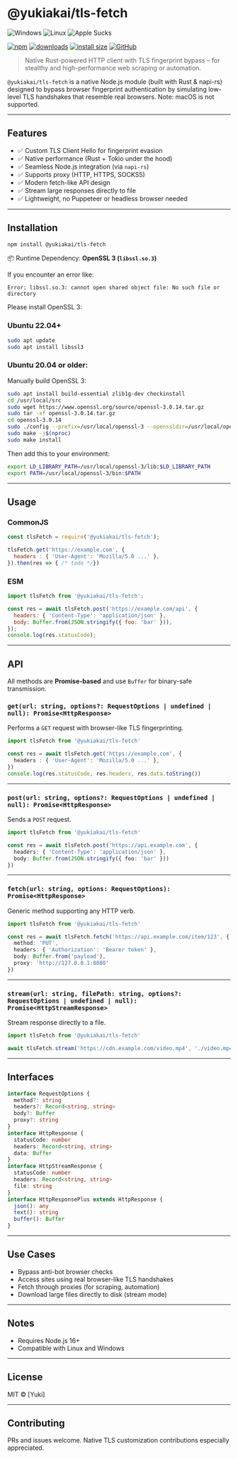 # @yukiakai/tls-fetch
![Windows](https://img.shields.io/badge/Windows-supported-brightgreen?logo=windows)
![Linux](https://img.shields.io/badge/Linux-supported-brightgreen?logo=linux)
![Apple Sucks](https://img.shields.io/badge/macOS-unsupported-red?logo=apple&logoColor=white&labelColor=black)

[![npm](https://img.shields.io/npm/v/@yukiakai/tls-fetch?color=crimson&logo=npm)](https://www.npmjs.com/package/@yukiakai/tls-fetch)
[![downloads](https://img.shields.io/npm/dt/@yukiakai/tls-fetch?label=downloads&color=blue&logo=npm)](https://www.npmjs.com/package/@yukiakai/tls-fetch)
[![install size](https://packagephobia.com/badge?p=@yukiakai/tls-fetch)](https://packagephobia.com/result?p=@yukiakai/tls-fetch)
[![GitHub](https://img.shields.io/badge/GitHub-repo-blue?logo=github)](https://github.com/yukiakai212/tls-fetch-prebuilt)
> Native Rust-powered HTTP client with TLS fingerprint bypass – for stealthy and high-performance web scraping or automation.

&#x20;

`@yukiakai/tls-fetch` is a native Node.js module (built with Rust & napi-rs) designed to bypass browser fingerprint authentication by simulating low-level TLS handshakes that resemble real browsers. Note: macOS is not supported.

---

## Features

* ✅ Custom TLS Client Hello for fingerprint evasion
* ✅ Native performance (Rust + Tokio under the hood)
* ✅ Seamless Node.js integration (via `napi-rs`)
* ✅ Supports proxy (HTTP, HTTPS, SOCKS5)
* ✅ Modern fetch-like API design
* ✅ Stream large responses directly to file
* ✅ Lightweight, no Puppeteer or headless browser needed

---

## Installation

```bash
npm install @yukiakai/tls-fetch
```

📦 Runtime Dependency: **OpenSSL 3 (`libssl.so.3`)**

If you encounter an error like:

```
Error: libssl.so.3: cannot open shared object file: No such file or directory
```

Please install OpenSSL 3:

### Ubuntu 22.04+
```bash
sudo apt update
sudo apt install libssl3
```

### Ubuntu 20.04 or older:
Manually build OpenSSL 3:
```bash
sudo apt install build-essential zlib1g-dev checkinstall
cd /usr/local/src
sudo wget https://www.openssl.org/source/openssl-3.0.14.tar.gz
sudo tar -xf openssl-3.0.14.tar.gz
cd openssl-3.0.14
sudo ./config --prefix=/usr/local/openssl-3 --openssldir=/usr/local/openssl-3
sudo make -j$(nproc)
sudo make install
```

Then add this to your environment:
```bash
export LD_LIBRARY_PATH=/usr/local/openssl-3/lib:$LD_LIBRARY_PATH
export PATH=/usr/local/openssl-3/bin:$PATH
```

---

## Usage
### CommonJS
```js
const tlsFetch = require('@yukiakai/tls-fetch');

tlsFetch.get('https://example.com', {
  headers : { 'User-Agent': 'Mozilla/5.0 ...' },
}).then(res => { /* todo */})

```
### ESM
```js
import tlsFetch from '@yukiakai/tls-fetch';

const res = await tlsFetch.post('https://example.com/api', {
  headers: { 'Content-Type': 'application/json' },
  body: Buffer.from(JSON.stringify({ foo: 'bar' })),
});
console.log(res.statusCode);

```

---

## API

All methods are **Promise-based** and use `Buffer` for binary-safe transmission.

### `get(url: string, options?: RequestOptions | undefined | null): Promise<HttpResponse>`

Performs a `GET` request with browser-like TLS fingerprinting.

```ts
import tlsFetch from '@yukiakai/tls-fetch'

const res = await tlsFetch.get('https://example.com', {
  headers : { 'User-Agent': 'Mozilla/5.0 ...' },
})
console.log(res.statusCode, res.headers, res.data.toString())
```

---

### `post(url: string, options?: RequestOptions | undefined | null): Promise<HttpResponse>`

Sends a `POST` request.

```ts
import tlsFetch from '@yukiakai/tls-fetch'

const res = await tlsFetch.post('https://api.example.com', {
  headers: { 'Content-Type': 'application/json' },
  body: Buffer.from(JSON.stringify({ foo: 'bar' }))
})
```

---

### `fetch(url: string, options: RequestOptions): Promise<HttpResponse>`

Generic method supporting any HTTP verb.

```ts
import tlsFetch from '@yukiakai/tls-fetch'

const res = await tlsFetch.fetch('https://api.example.com/item/123', {
  method: 'PUT',
  headers: { 'Authorization': 'Bearer token' },
  body: Buffer.from('payload'),
  proxy: 'http://127.0.0.1:8080'
})
```

---

### `stream(url: string, filePath: string, options?: RequestOptions | undefined | null): Promise<HttpStreamResponse>`

Stream response directly to a file.

```ts
import tlsFetch from '@yukiakai/tls-fetch'

await tlsFetch.stream('https://cdn.example.com/video.mp4', './video.mp4')
```

---

## Interfaces

```ts
interface RequestOptions {
  method?: string
  headers?: Record<string, string>
  body?: Buffer
  proxy?: string
}
interface HttpResponse {
  statusCode: number
  headers: Record<string, string>
  data: Buffer
}
interface HttpStreamResponse {
  statusCode: number
  headers: Record<string, string>
  file: string
}
interface HttpResponsePlus extends HttpResponse {
  json(): any
  text(): string
  buffer(): Buffer
}
```

---

## Use Cases

* Bypass anti-bot browser checks
* Access sites using real browser-like TLS handshakes
* Fetch through proxies (for scraping, automation)
* Download large files directly to disk (stream mode)

---

## Notes

* Requires Node.js 16+
* Compatible with Linux and Windows

---

## License

MIT © [Yuki]

---

## Contributing

PRs and issues welcome. Native TLS customization contributions especially appreciated.
